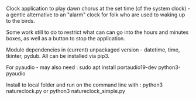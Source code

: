 
Clock application to play dawn chorus at the set time (cf the system clock) - a gentle alternative to an "alarm" clock for folk who are used to waking up to the birds.

Some work still to do to restrict what can can go into the hours and minutes boxes, as well as a button to stop the application.

Module dependencies in (current) unpackaged version - datetime, time, tkinter, pydub. All can be installed via pip3.

For pyaudio - may also need :
sudo apt install portaudio19-dev python3-pyaudio

Install to local folder and run on the command line with :
python3 natureclock.py
or
python3 natureclock_simple.py


